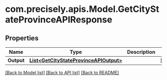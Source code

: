 
# com.precisely.apis.Model.GetCityStateProvinceAPIResponse

## Properties

Name | Type | Description | Notes
------------ | ------------- | ------------- | -------------
**Output** | [**List&lt;GetCityStateProvinceAPIOutput&gt;**](GetCityStateProvinceAPIOutput.md) |  | [optional] 

[[Back to Model list]](../README.md#documentation-for-models)
[[Back to API list]](../README.md#documentation-for-api-endpoints)
[[Back to README]](../README.md)

